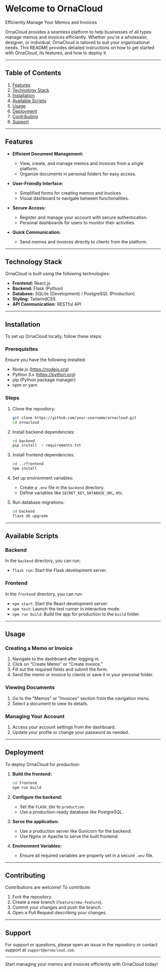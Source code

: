 # Welcome to OrnaCloud

Efficiently Manage Your Memos and Invoices

OrnaCloud provides a seamless platform to help businesses of all types manage memos and invoices efficiently. Whether you're a wholesaler, designer, or individual, OrnaCloud is tailored to suit your organizational needs. This README provides detailed instructions on how to get started with OrnaCloud, its features, and how to deploy it.

---

## Table of Contents

1. [Features](#features)
2. [Technology Stack](#technology-stack)
3. [Installation](#installation)
4. [Available Scripts](#available-scripts)
5. [Usage](#usage)
6. [Deployment](#deployment)
7. [Contributing](#contributing)
8. [Support](#support)

---

## Features

- **Efficient Document Management:**
  - View, create, and manage memos and invoices from a single platform.
  - Organize documents in personal folders for easy access.

- **User-Friendly Interface:**
  - Simplified forms for creating memos and invoices.
  - Visual dashboard to navigate between functionalities.

- **Secure Access:**
  - Register and manage your account with secure authentication.
  - Personal dashboards for users to monitor their activities.

- **Quick Communication:**
  - Send memos and invoices directly to clients from the platform.

---

## Technology Stack

OrnaCloud is built using the following technologies:

- **Frontend:** React.js
- **Backend:** Flask (Python)
- **Database:** SQLite (Development) / PostgreSQL (Production)
- **Styling:** TailwindCSS
- **API Communication:** RESTful API

---

## Installation

To set up OrnaCloud locally, follow these steps:

### Prerequisites

Ensure you have the following installed:

- Node.js (https://nodejs.org)
- Python 3.x (https://python.org)
- pip (Python package manager)
- npm or yarn

### Steps

1. Clone the repository:
   ```bash
   git clone https://github.com/your-username/ornacloud.git
   cd ornacloud
   ```

2. Install backend dependencies:
   ```bash
   cd backend
   pip install -r requirements.txt
   ```

3. Install frontend dependencies:
   ```bash
   cd ../frontend
   npm install
   ```

4. Set up environment variables:
   - Create a `.env` file in the `backend` directory.
   - Define variables like `SECRET_KEY`, `DATABASE_URL`, etc.

5. Run database migrations:
   ```bash
   cd backend
   flask db upgrade
   ```

---

## Available Scripts

### Backend

In the `backend` directory, you can run:

- `flask run`: Start the Flask development server.

### Frontend

In the `frontend` directory, you can run:

- `npm start`: Start the React development server.
- `npm test`: Launch the test runner in interactive mode.
- `npm run build`: Build the app for production to the `build` folder.

---

## Usage

### Creating a Memo or Invoice

1. Navigate to the dashboard after logging in.
2. Click on "Create Memo" or "Create Invoice."
3. Fill out the required fields and submit the form.
4. Send the memo or invoice to clients or save it in your personal folder.

### Viewing Documents

1. Go to the "Memos" or "Invoices" section from the navigation menu.
2. Select a document to view its details.

### Managing Your Account

1. Access your account settings from the dashboard.
2. Update your profile or change your password as needed.

---

## Deployment

To deploy OrnaCloud for production:

1. **Build the frontend:**
   ```bash
   cd frontend
   npm run build
   ```

2. **Configure the backend:**
   - Set the `FLASK_ENV` to `production`.
   - Use a production-ready database like PostgreSQL.

3. **Serve the application:**
   - Use a production server like Gunicorn for the backend.
   - Use Nginx or Apache to serve the built frontend.

4. **Environment Variables:**
   - Ensure all required variables are properly set in a secure `.env` file.

---

## Contributing

Contributions are welcome! To contribute:

1. Fork the repository.
2. Create a new branch (`feature/new-feature`).
3. Commit your changes and push the branch.
4. Open a Pull Request describing your changes.

---

## Support

For support or questions, please open an issue in the repository or contact support at `support@ornacloud.com`.

---

Start managing your memos and invoices efficiently with OrnaCloud today!


